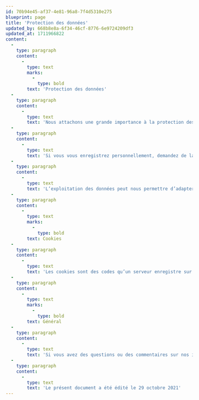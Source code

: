 ```yaml
---
id: 70b94e45-af37-4e81-96a8-7f4d5310e275
blueprint: page
title: 'Protection des données'
updated_by: 668b8e8a-6f34-46cf-8776-6e9724209df3
updated_at: 1711966822
content:
  -
    type: paragraph
    content:
      -
        type: text
        marks:
          -
            type: bold
        text: 'Protection des données'
  -
    type: paragraph
    content:
      -
        type: text
        text: 'Nous attachons une grande importance à la protection des données. En tant que visiteur de notre site internet www.coursedenoel.ch, vous décidez quelles sont les données personnelles que vous acceptez de nous révéler. Mais nous attirons votre attention sur le fait que, par votre visite sur notre site internet et la lecture de différents documents, nous sommes automatiquement en possession d’informations qui nous permettent de déterminer comment nos visiteurs utilisent notre site internet et quelles informations les intéressent particulièrement.'
  -
    type: paragraph
    content:
      -
        type: text
        text: 'Si vous vous enregistrez personnellement, demandez de la documentation ou autres prestations, nous avons besoin de vos informations personnelles, pas ex. votre nom et votre adresse. Dans la mesure où de telles prestations sont réalisées par des tiers, nous transmettons vos données aux prestataires de service concernés, transmission que vous nous autorisez automatiquement dans ce cadre.'
  -
    type: paragraph
    content:
      -
        type: text
        text: 'L’exploitation des données peut nous permettre d’adapter notre site internet et nos propres offres de services aux besoins des utilisateurs. En outre le traitement des données permet en particulier d’analyser le marché, de déterminer l’intérêt suscité par nos services, d’en tirer ainsi les conclusions pour les adapter aux besoins. Toute autre utilisation de vos données personnelles, en particulier la vente à des tiers, est expressément exclue.'
  -
    type: paragraph
    content:
      -
        type: text
        marks:
          -
            type: bold
        text: Cookies
  -
    type: paragraph
    content:
      -
        type: text
        text: 'Les cookies sont des codes qu’un serveur enregistre sur votre disque dur pour mieux vous identifier sur les systèmes de banques de données protégées. Vous pouvez cependant configurer votre navigateur pour qu’il vous avertisse lorsque que vous recevez un cookie ou pour refuser automatiquement ce type d’échange. C’est donc vous qui décidez si vous l’acceptez ou non.'
  -
    type: paragraph
    content:
      -
        type: text
        marks:
          -
            type: bold
        text: Général
  -
    type: paragraph
    content:
      -
        type: text
        text: 'Si vous avez des questions ou des commentaires sur nos informations légales ou sur la protection des données, veuillez nous contacter à l’adresse info@coursedenoel.ch'
  -
    type: paragraph
    content:
      -
        type: text
        text: 'Le présent document a été édité le 29 octobre 2021'
---
```

